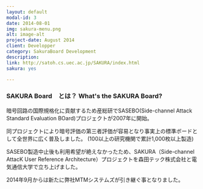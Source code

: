 ```yaml
---
layout: default
modal-id: 3
date: 2014-08-01
img: sakura-menu.png
alt: image-alt
project-date: August 2014
client: Developper
category: SakuraBoard Development
description:
link: http://satoh.cs.uec.ac.jp/SAKURA/index.html
sakura: yes

---
```


### SAKURA Board　とは？    What's the SAKURA Board?

暗号回路の国際規格化に貢献するため産総研でSASEBO(Side-channel Attack Standard Evaluation BOard)プロジェクトが2007年に開始。

同プロジェクトにより暗号評価の第三者評価が容易となり事実上の標準ボードとして全世界に広く普及しました。 (100以上の研究機関で累計1,000枚以上製造)</p><p>SASEBO製造中止後も利用希望が絶えなかったため、SAKURA（Side-channel AttacK User Reference Architecture）プロジェクトを森田テック株式会社と電気通信大学で立ち上げました。

2014年9月からは新たに弊社MTMシステムズが引き継ぐ事となりました。

